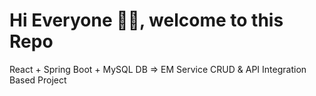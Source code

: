 # Hi Everyone 👋👋, welcome to this Repo
React + Spring Boot + MySQL DB => EM Service CRUD & API Integration Based Project
